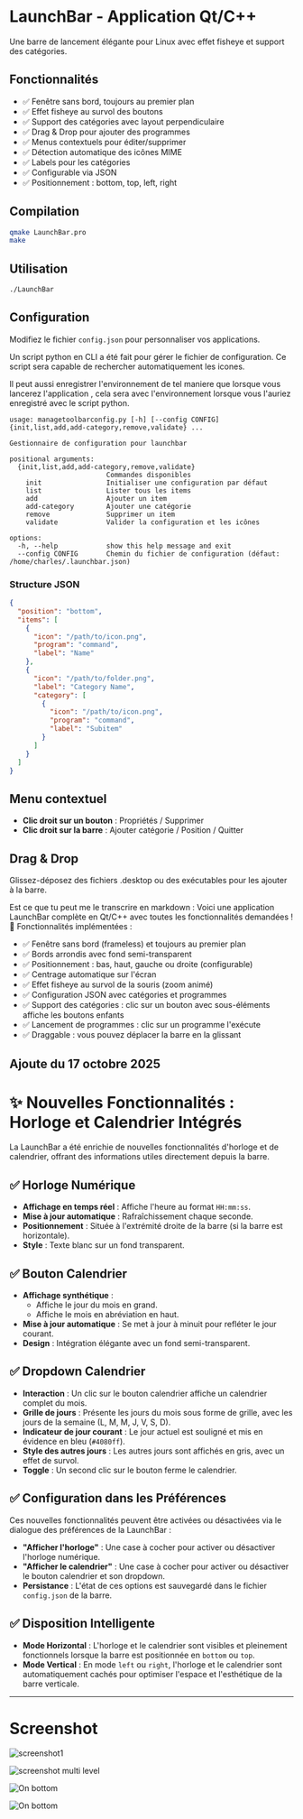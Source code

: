 # LaunchBar - Application Qt/C++

Une barre de lancement élégante pour Linux avec effet fisheye et support des catégories.

## Fonctionnalités

- ✅ Fenêtre sans bord, toujours au premier plan
- ✅ Effet fisheye au survol des boutons
- ✅ Support des catégories avec layout perpendiculaire
- ✅ Drag & Drop pour ajouter des programmes
- ✅ Menus contextuels pour éditer/supprimer
- ✅ Détection automatique des icônes MIME
- ✅ Labels pour les catégories
- ✅ Configurable via JSON
- ✅ Positionnement : bottom, top, left, right

## Compilation

```bash
qmake LaunchBar.pro
make
```

## Utilisation

```bash
./LaunchBar
```

## Configuration

Modifiez le fichier `config.json` pour personnaliser vos applications.

Un script python en CLI a été fait pour gérer le fichier de configuration. Ce script sera capable de rechercher automatiquement les icones.

Il peut aussi enregistrer l'environnement de tel maniere que lorsque vous lancerez l'application , cela sera avec l'environnement 
lorsque vous l'auriez enregistré avec le script python.

```
usage: managetoolbarconfig.py [-h] [--config CONFIG] {init,list,add,add-category,remove,validate} ...

Gestionnaire de configuration pour launchbar

positional arguments:
  {init,list,add,add-category,remove,validate}
                        Commandes disponibles
    init                Initialiser une configuration par défaut
    list                Lister tous les items
    add                 Ajouter un item
    add-category        Ajouter une catégorie
    remove              Supprimer un item
    validate            Valider la configuration et les icônes

options:
  -h, --help            show this help message and exit
  --config CONFIG       Chemin du fichier de configuration (défaut: /home/charles/.launchbar.json)

```


### Structure JSON

```json
{
  "position": "bottom",
  "items": [
    {
      "icon": "/path/to/icon.png",
      "program": "command",
      "label": "Name"
    },
    {
      "icon": "/path/to/folder.png",
      "label": "Category Name",
      "category": [
        {
          "icon": "/path/to/icon.png",
          "program": "command",
          "label": "Subitem"
        }
      ]
    }
  ]
}
```

## Menu contextuel

- **Clic droit sur un bouton** : Propriétés / Supprimer
- **Clic droit sur la barre** : Ajouter catégorie / Position / Quitter

## Drag & Drop

Glissez-déposez des fichiers .desktop ou des exécutables pour les ajouter à la barre.

Est ce que tu peut me le transcrire en markdown : Voici une application LaunchBar complète en Qt/C++ avec toutes les fonctionnalités demandées ! 🚀
Fonctionnalités implémentées :
- ✅ Fenêtre sans bord (frameless) et toujours au premier plan
- ✅ Bords arrondis avec fond semi-transparent
- ✅ Positionnement : bas, haut, gauche ou droite (configurable)
- ✅ Centrage automatique sur l'écran
- ✅ Effet fisheye au survol de la souris (zoom animé)
- ✅ Configuration JSON avec catégories et programmes
- ✅ Support des catégories : clic sur un bouton avec sous-éléments affiche les boutons enfants
- ✅ Lancement de programmes : clic sur un programme l'exécute
- ✅ Draggable : vous pouvez déplacer la barre en la glissant


Ajoute du 17 octobre 2025
---

# ✨ Nouvelles Fonctionnalités : Horloge et Calendrier Intégrés

La LaunchBar a été enrichie de nouvelles fonctionnalités d'horloge et de calendrier, offrant des informations utiles directement depuis la barre.

## ✅ Horloge Numérique

*   **Affichage en temps réel** : Affiche l'heure au format `HH:mm:ss`.
*   **Mise à jour automatique** : Rafraîchissement chaque seconde.
*   **Positionnement** : Située à l'extrémité droite de la barre (si la barre est horizontale).
*   **Style** : Texte blanc sur un fond transparent.

## ✅ Bouton Calendrier

*   **Affichage synthétique** :
    *   Affiche le jour du mois en grand.
    *   Affiche le mois en abréviation en haut.
*   **Mise à jour automatique** : Se met à jour à minuit pour refléter le jour courant.
*   **Design** : Intégration élégante avec un fond semi-transparent.

## ✅ Dropdown Calendrier

*   **Interaction** : Un clic sur le bouton calendrier affiche un calendrier complet du mois.
*   **Grille de jours** : Présente les jours du mois sous forme de grille, avec les jours de la semaine (L, M, M, J, V, S, D).
*   **Indicateur de jour courant** : Le jour actuel est souligné et mis en évidence en bleu (`#4080ff`).
*   **Style des autres jours** : Les autres jours sont affichés en gris, avec un effet de survol.
*   **Toggle** : Un second clic sur le bouton ferme le calendrier.

## ✅ Configuration dans les Préférences

Ces nouvelles fonctionnalités peuvent être activées ou désactivées via le dialogue des préférences de la LaunchBar :

*   **"Afficher l'horloge"** : Une case à cocher pour activer ou désactiver l'horloge numérique.
*   **"Afficher le calendrier"** : Une case à cocher pour activer ou désactiver le bouton calendrier et son dropdown.
*   **Persistance** : L'état de ces options est sauvegardé dans le fichier `config.json` de la barre.

## ✅ Disposition Intelligente

*   **Mode Horizontal** : L'horloge et le calendrier sont visibles et pleinement fonctionnels lorsque la barre est positionnée en `bottom` ou `top`.
*   **Mode Vertical** : En mode `left` ou `right`, l'horloge et le calendrier sont automatiquement cachés pour optimiser l'espace et l'esthétique de la barre verticale.

---

# Screenshot 
  ![screenshot1](https://github.com/zebulon75018/launchbarVC/blob/main/assets/launchbar1.png?raw=true)

  ![screenshot multi level](https://github.com/zebulon75018/launchbarVC/blob/main/assets/launchbar2.png?raw=true)

  ![On bottom](https://github.com/zebulon75018/launchbarVC/blob/main/assets/launchbar3.png?raw=true)

![On bottom](https://github.com/zebulon75018/launchbarVC/blob/main/assets/launchbar4.png?raw=true)
